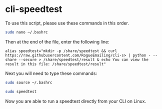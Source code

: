 # cli-speedtest

To use this script, please use these commands in this order.
```bash
sudo nano ~/.bashrc
```
Then at the end of the file, enter the following line:
```
alias speedtest="mkdir -p /share/speedtest && curl https://raw.githubusercontent.com/RogueEmailing/cli-s> | python - --share --secure > /share/speedtest/result & echo You can view the result in this file: /share/speedtest/result"
```
Next you will need to type these commands:
```bash
sudo source ~/.bashrc
```
```bash
sudo speedtest
```
Now you are able to run a speedtest directly from your CLI on Linux.